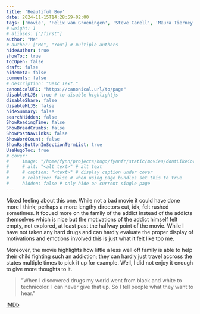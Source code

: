 ```yaml
---
title: 'Beautiful Boy'
date: 2024-11-15T14:28:59+02:00
tags: ['movie', 'Felix van Groeningen', 'Steve Carell', 'Maura Tierney', 'Timothee Chalamet', 'drugs']
# weight: 1
# aliases: ["/first"]
author: "Me"
# author: ["Me", "You"] # multiple authors
hideAuthor: true
showToc: true
TocOpen: false
draft: false
hidemeta: false
comments: false
# description: "Desc Text."
canonicalURL: "https://canonical.url/to/page"
disableHLJS: true # to disable highlightjs
disableShare: false
disableHLJS: false
hideSummary: false
searchHidden: false
ShowReadingTime: false
ShowBreadCrumbs: false
ShowPostNavLinks: false
ShowWordCount: false
ShowRssButtonInSectionTermList: true
UseHugoToc: true
# cover:
#     image: "/home/fynn/projects/hugo/fynnfr/static/movies/dontLikeCover.png" # image path/url
#     # alt: "<alt text>" # alt text
#     # caption: "<text>" # display caption under cover
#     # relative: false # when using page bundles set this to true
#     hidden: false # only hide on current single page
---
```

Mixed feeling about this one. While not a bad movie it could have done more I think; perhaps a more lengthy directors cut, idk, felt rushed sometimes. It focued more on the family of the addict instead of the addicts themselves which is nice but the motivations of the addict himself felt empty, not explored, at least past the halfway point of the movie. While I have not taken any hard drugs and can hardly evaluate the proper display of motivations and emotions involved this is just what it felt like too me. 

Moreover, the movie highlights how little a less well off family is able to help their child fighting such an addiction; they can hardly just travel accross the states multiple times to pick it up for example.
Well, I did not enjoy it enough to give more thoughts to it.

> "When I discovered drugs my world went from black and white to technicolor. I can never give that up. So I tell people what they want to hear."

[IMDb](https://www.imdb.com/title/tt1226837)
